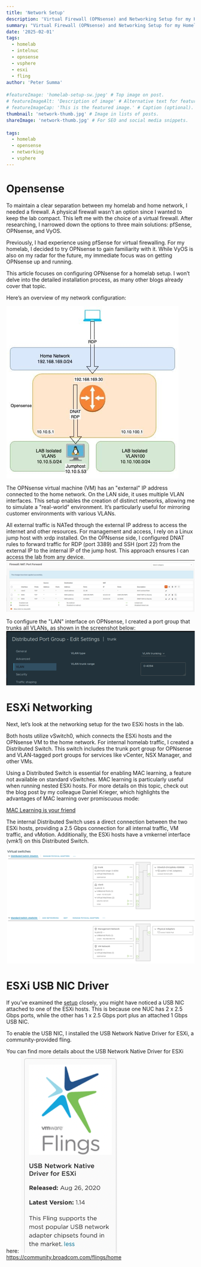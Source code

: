 ```yaml
---
title: 'Network Setup'
description: 'Virtual Firewall (OPNsense) and Networking Setup for my Homelab'
summary: "Virtual Firewall (OPNsense) and Networking Setup for my Homelab"
date: '2025-02-01'
tags:
  - homelab
  - intelnuc
  - opnsense
  - vsphere
  - esxi
  - fling
author: 'Peter Summa'

#featureImage: 'homelab-setup-sw.jpeg' # Top image on post.
# featureImageAlt: 'Description of image' # Alternative text for featured image.
# featureImageCap: 'This is the featured image.' # Caption (optional).
thumbnail: 'network-thumb.jpg' # Image in lists of posts.
shareImage: 'network-thumb.jpg' # For SEO and social media snippets.

tags:
  - homelab
  - opensense
  - networking
  - vsphere
---
```


# Opensense
To maintain a clear separation between my homelab and home network, I needed a firewall. A physical firewall wasn’t an option since I wanted to keep the lab compact. This left me with the choice of a virtual firewall. After researching, I narrowed down the options to three main solutions: pfSense, OPNsense, and VyOS.

Previously, I had experience using pfSense for virtual firewalling. For my homelab, I decided to try OPNsense to gain familiarity with it. While VyOS is also on my radar for the future, my immediate focus was on getting OPNsense up and running.

This article focuses on configuring OPNsense for a homelab setup. I won’t delve into the detailed installation process, as many other blogs already cover that topic.

Here’s an overview of my network configuration:

![homelab Network](homelab-network.jpg)

The OPNsense virtual machine (VM) has an "external" IP address connected to the home network. On the LAN side, it uses multiple VLAN interfaces. This setup enables the creation of distinct networks, allowing me to simulate a "real-world" environment. It’s particularly useful for mirroring customer environments with various VLANs.

All external traffic is NATed through the external IP address to access the internet and other resources. For management and access, I rely on a Linux jump host with xrdp installed. On the OPNsense side, I configured DNAT rules to forward traffic for RDP (port 3389) and SSH (port 22) from the external IP to the internal IP of the jump host. This approach ensures I can access the lab from any device.
![Opensense DNAT](opensense-dnat.png)


To configure the "LAN" interface on OPNsense, I created a port group that trunks all VLANs, as shown in the screenshot below:
![Trunk Portgroup](trunk-portgroup.png) 


# ESXi Networking
Next, let’s look at the networking setup for the two ESXi hosts in the lab. 

Both hosts utilize vSwitch0, which connects the ESXi hosts and the OPNsense VM to the home network. For internal homelab traffic, I created a Distributed Switch. This switch includes the trunk port group for OPNsense and VLAN-tagged port groups for services like vCenter, NSX Manager, and other VMs.

Using a Distributed Switch is essential for enabling MAC learning, a feature not available on standard vSwitches. MAC learning is particularly useful when running nested ESXi hosts. For more details on this topic, check out the blog post by my colleague Daniel Krieger, which highlights the advantages of MAC learning over promiscuous mode:

[MAC Learning is your friend](https://sdn-warrior.org/posts/mac-learning/)

The internal Distributed Switch uses a direct connection between the two ESXi hosts, providing a 2.5 Gbps connection for all internal traffic, VM traffic, and vMotion. Additionally, the ESXi hosts have a vmkernel interface (vmk1) on this Distributed Switch.

![ESXi vSwitch](vSwitch-overview.png)

# ESXi USB NIC Driver
If you’ve examined the [setup](https://ps-cloudlabs.com/setup/) closely, you might have noticed a USB NIC attached to one of the ESXi hosts. This is because one NUC has 2 x 2.5 Gbps ports, while the other has 1 x 2.5 Gbps port plus an attached 1 Gbps USB NIC.

To enable the USB NIC, I installed the USB Network Native Driver for ESXi, a community-provided fling.


You can find more details about the USB Network Native Driver for ESXi here:
![USB Network Fling](fling.png)
https://community.broadcom.com/flings/home
